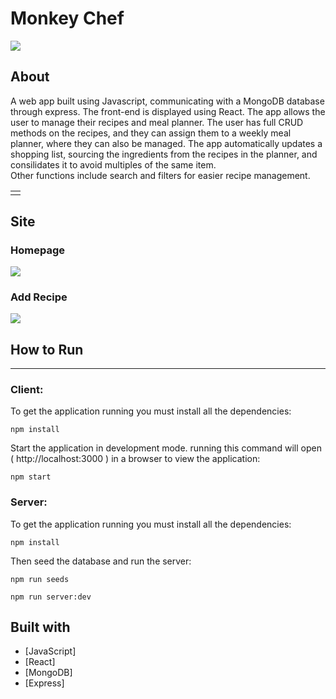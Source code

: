 # Monkey Chef

![](https://raw.githubusercontent.com/Marshall3c03/CapstoneMealPlanner/main/client/src/static/CSS/graphics/MonkeyChefLogo-Small.png) 

## About

<table>
  <td>
    <tr>
      A web app built using Javascript, communicating with a MongoDB database through express. The front-end is displayed using React.
    </tr>
    <tr>
      The app allows the user to manage their recipes and meal planner. The user has full CRUD methods on the recipes, and they can assign them to a weekly meal planner, where they can also be managed. The app automatically updates a shopping list, sourcing the ingredients from the recipes in the planner, and consilidates it to avoid multiples of the same item.<br>
      Other functions include search and filters for easier recipe management.
    </tr>
  </td>
</table>

## Site

### Homepage

![](https://raw.githubusercontent.com/Marshall3c03/CapstoneMealPlanner/main/demo/Homepage.png)

### Add Recipe
![](https://raw.githubusercontent.com/Marshall3c03/CapstoneMealPlanner/main/demo/AddRecipe.png)



## How to Run
----------


### Client:

To get the application running you must install all the dependencies:

    npm install

Start the application in development mode. running this command will open ( http://localhost:3000 ) in a browser to view the application:

    npm start

### Server:

To get the application running you must install all the dependencies:

    npm install

Then seed the database and run the server:

    npm run seeds

    npm run server:dev




## Built with 

- [JavaScript]
- [React]
- [MongoDB]
- [Express]
